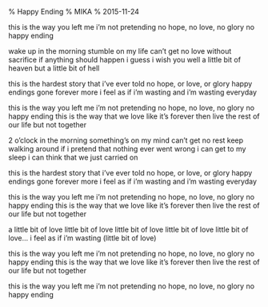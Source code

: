 % Happy Ending
% MIKA
% 2015-11-24

this is the way you left me
i’m not pretending
no hope, no love, no glory
no happy ending

wake up in the morning
stumble on my life
can’t get no love without sacrifice
if anything should happen
i guess i wish you well
a little bit of heaven
but a little bit of hell

this is the hardest story
that i’ve ever told
no hope, or love, or glory
happy endings gone forever more
i feel as if i’m wasting
and i’m wasting everyday

this is the way you left me
i’m not pretending
no hope, no love, no glory
no happy ending
this is the way that we love
like it’s forever
then live the rest of our life
but not together

2 o’clock in the morning
something’s on my mind
can’t get no rest
keep walking around
if i pretend that nothing ever went wrong
i can get to my sleep
i can think that we just carried on

this is the hardest story
that i’ve ever told
no hope, or love, or glory
happy endings gone forever more
i feel as if i’m wasting
and i’m wasting everyday

this is the way you left me
i’m not pretending
no hope, no love, no glory
no happy ending
this is the way that we love
like it’s forever
then live the rest of our life
but not together

a little bit of love
little bit of love
little bit of love
little bit of love
little bit of love…
i feel as if i’m wasting (little bit of love)

this is the way you left me
i’m not pretending
no hope, no love, no glory
no happy ending
this is the way that we love
like it’s forever
then live the rest of our life
but not together

this is the way you left me
i’m not pretending
no hope, no love, no glory
no happy ending